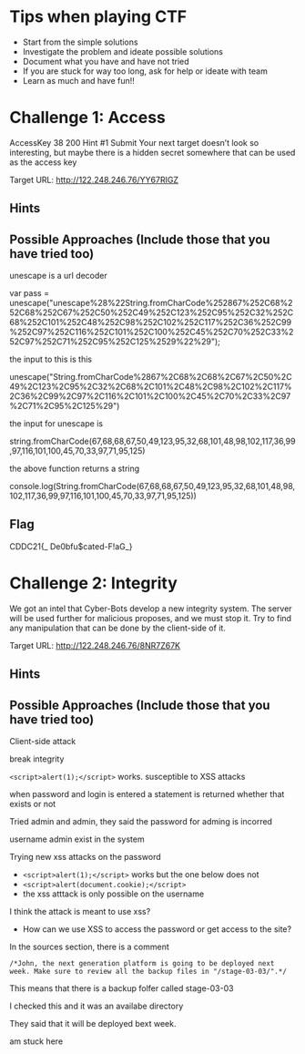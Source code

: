 

# Tips when playing CTF

- Start from the simple solutions
- Investigate the problem and ideate possible solutions
- Document what you have and have not tried
- If you are stuck for way too long, ask for help or ideate with team
- Learn as much and have fun!!

# Challenge 1: Access
AccessKey		38	200	Hint #1	 Submit
Your next target doesn’t look so interesting, but maybe there is a hidden secret somewhere that can be used as the access key

Target URL: http://122.248.246.76/YY67RIGZ

## Hints
  
## Possible Approaches (Include those that you have tried too)


unescape is a url decoder

var pass = unescape("unescape%28%22String.fromCharCode%252867%252C68%252C68%252C67%252C50%252C49%252C123%252C95%252C32%252C68%252C101%252C48%252C98%252C102%252C117%252C36%252C99%252C97%252C116%252C101%252C100%252C45%252C70%252C33%252C97%252C71%252C95%252C125%2529%22%29");


the input to this is this

unescape("String.fromCharCode%2867%2C68%2C68%2C67%2C50%2C49%2C123%2C95%2C32%2C68%2C101%2C48%2C98%2C102%2C117%2C36%2C99%2C97%2C116%2C101%2C100%2C45%2C70%2C33%2C97%2C71%2C95%2C125%29")

the input for unescape is 

string.fromCharCode(67,68,68,67,50,49,123,95,32,68,101,48,98,102,117,36,99,97,116,101,100,45,70,33,97,71,95,125)

the above function returns a string

console.log(String.fromCharCode(67,68,68,67,50,49,123,95,32,68,101,48,98,102,117,36,99,97,116,101,100,45,70,33,97,71,95,125))


##  Flag

CDDC21{_ De0bfu$cated-F!aG_}






# Challenge 2: Integrity

We got an  intel that Cyber-Bots develop a new integrity system. The server will be used further for malicious proposes, and we must stop it. Try to find any manipulation that can be done by the client-side of it.

Target URL: http://122.248.246.76/8NR7Z67K


## Hints
  
## Possible Approaches (Include those that you have tried too)

Client-side attack

break integrity

`<script>alert(1);</script>` works. susceptible to XSS attacks
 
when password and login is entered a statement is returned whether that exists or not

Tried admin and admin, they said the password for adming is incorred

username admin exist in the system



Trying new xss attacks on the password
- `<script>alert(1);</script>` works but the one below does not
- `<script>alert(document.cookie);</script>`
- the xss atttack is only possible on the username


I think the attack is meant to use xss?

- How can we use XSS to access the password or get access to the site?


In the sources section, there is a comment 

`/*John, the next generation platform is going to be deployed next week. Make sure to review all the backup files in "/stage-03-03/".*/`

This means that there is a backup folfer called stage-03-03

I checked this and it was an availabe directory

They said that it will be deployed bext week. 

am stuck here
